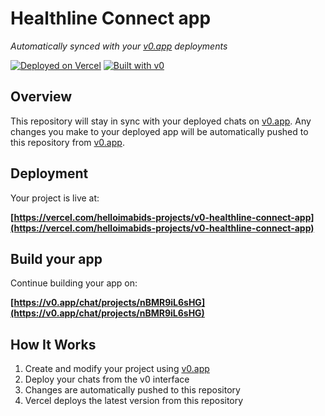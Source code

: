 # Healthline Connect app

*Automatically synced with your [v0.app](https://v0.app) deployments*

[![Deployed on Vercel](https://img.shields.io/badge/Deployed%20on-Vercel-black?style=for-the-badge&logo=vercel)](https://vercel.com/helloimabids-projects/v0-healthline-connect-app)
[![Built with v0](https://img.shields.io/badge/Built%20with-v0.app-black?style=for-the-badge)](https://v0.app/chat/projects/nBMR9iL6sHG)

## Overview

This repository will stay in sync with your deployed chats on [v0.app](https://v0.app).
Any changes you make to your deployed app will be automatically pushed to this repository from [v0.app](https://v0.app).

## Deployment

Your project is live at:

**[https://vercel.com/helloimabids-projects/v0-healthline-connect-app](https://vercel.com/helloimabids-projects/v0-healthline-connect-app)**

## Build your app

Continue building your app on:

**[https://v0.app/chat/projects/nBMR9iL6sHG](https://v0.app/chat/projects/nBMR9iL6sHG)**

## How It Works

1. Create and modify your project using [v0.app](https://v0.app)
2. Deploy your chats from the v0 interface
3. Changes are automatically pushed to this repository
4. Vercel deploys the latest version from this repository
